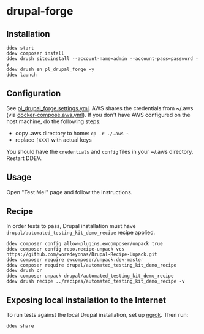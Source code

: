 # drupal-forge

## Installation

```shell
ddev start
ddev composer install
ddev drush site:install --account-name=admin --account-pass=password -y
ddev drush en pl_drupal_forge -y
ddev launch
```

## Configuration
See [pl_drupal_forge.settings.yml](web/modules/pl_drupal_forge/config/install/pl_drupal_forge.settings.yml).
AWS shares the credentials from ~/.aws (via [docker-compose.aws.yml](.ddev/docker-compose.aws.yml)).
If you don't have AWS configured on the host machine, do the following steps:
 - copy .aws directory to home: `cp -r ./.aws ~`
 - replace `[XXX]` with actual keys

You should have the `credentials` and `config` files in your ~/.aws directory.
Restart DDEV.

## Usage
Open "Test Me!" page and follow the instructions.

## Recipe

In order tests to pass, Drupal installation must have
`drupal/automated_testing_kit_demo_recipe` recipe applied.

```shell
ddev composer config allow-plugins.ewcomposer/unpack true
ddev composer config repo.recipe-unpack vcs https://github.com/woredeyonas/Drupal-Recipe-Unpack.git
ddev composer require ewcomposer/unpack:dev-master
ddev composer require drupal/automated_testing_kit_demo_recipe
ddev drush cr
ddev composer unpack drupal/automated_testing_kit_demo_recipe
ddev drush recipe ../recipes/automated_testing_kit_demo_recipe -v
```

## Exposing local installation to the Internet

To run tests against the local Drupal installation, set up
[ngrok](https://ngrok.com/docs/getting-started/?os=linux).
Then run:
```shell
ddev share
```
